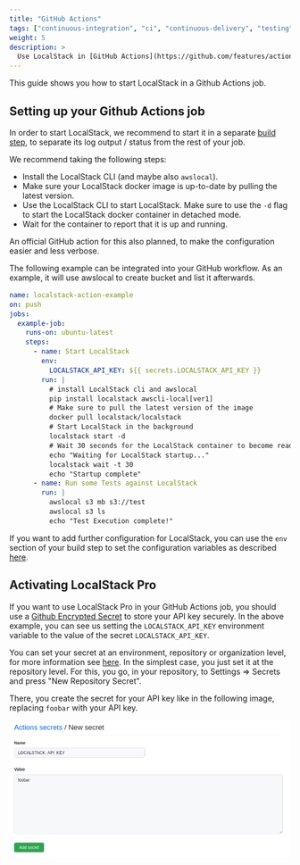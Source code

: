```yaml
---
title: "GitHub Actions"
tags: ["continuous-integration", "ci", "continuous-delivery", "testing"] 
weight: 5
description: >
  Use LocalStack in [GitHub Actions](https://github.com/features/actions)
---
```


This guide shows you how to start LocalStack in a Github Actions job.

## Setting up your Github Actions job

In order to start LocalStack, we recommend to start it in a separate [build step][1], to separate its log output / status from the rest of your job.

We recommend taking the following steps:
- Install the LocalStack CLI (and maybe also `awslocal`).
- Make sure your LocalStack docker image is up-to-date by pulling the latest version.
- Use the LocalStack CLI to start LocalStack. Make sure to use the `-d` flag to start the LocalStack docker container in detached mode.
- Wait for the container to report that it is up and running.

An official GitHub action for this also planned, to make the configuration easier and less verbose.

The following example can be integrated into your GitHub workflow.
As an example, it will use awslocal to create bucket and list it afterwards.

```yaml
name: localstack-action-example
on: push
jobs:
  example-job:
    runs-on: ubuntu-latest
    steps:
      - name: Start LocalStack
        env:
          LOCALSTACK_API_KEY: ${{ secrets.LOCALSTACK_API_KEY }}
        run: |
          # install LocalStack cli and awslocal
          pip install localstack awscli-local[ver1]
          # Make sure to pull the latest version of the image
          docker pull localstack/localstack
          # Start LocalStack in the background
          localstack start -d
          # Wait 30 seconds for the LocalStack container to become ready before timing out
          echo "Waiting for LocalStack startup..."
          localstack wait -t 30
          echo "Startup complete"
      - name: Run some Tests against LocalStack
        run: |
          awslocal s3 mb s3://test
          awslocal s3 ls
          echo "Test Execution complete!"
```

If you want to add further configuration for LocalStack, you can use the `env` section of your build step to set the configuration variables as described [here][2].

## Activating LocalStack Pro

If you want to use LocalStack Pro in your GitHub Actions job, you should use a [Github Encrypted Secret][3] to store your API key securely.
In the above example, you can see us setting the `LOCALSTACK_API_KEY` environment variable to the value of the secret `LOCALSTACK_API_KEY`.

You can set your secret at an environment, repository or organization level, for more information see [here][3].
In the simplest case, you just set it at the repository level.
For this, you go, in your repository, to Settings => Secrets and press "New Repository Secret".

There, you create the secret for your API key like in the following image, replacing `foobar` with your API key.

![Adding the LocalStack API key as secret in GitHub](github-create-secret.png)

[1]: https://docs.github.com/en/actions/learn-github-actions/understanding-github-actions#steps "GitHub Action Build Steps"
[2]: https://docs.github.com/en/actions/learn-github-actions/workflow-syntax-for-github-actions#jobsjob_idstepsenv "GitHub Action Steps - Environment variables"
[3]: https://docs.github.com/en/actions/security-guides/encrypted-secrets "GitHub Encrypted Secrets"